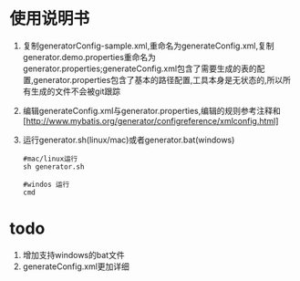 # 使用说明书
1. 复制generatorConfig-sample.xml,重命名为generateConfig.xml,复制generator.demo.properties重命名为
generator.properties;generateConfig.xml包含了需要生成的表的配置,generator.properties包含了基本的路径配置,工具本身是无状态的,所以所有生成的文件不会被git跟踪

2. 编辑generateConfig.xml与generator.properties,编辑的规则参考注释和[http://www.mybatis.org/generator/configreference/xmlconfig.html]

3. 运行generator.sh(linux/mac)或者generator.bat(windows)

   ```
   #mac/linux运行
   sh generator.sh
   ```
   ```
   #windos 运行
   cmd 
   ```

   
# todo
1. 增加支持windows的bat文件
2. generateConfig.xml更加详细